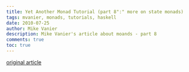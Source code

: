 ```yaml
---
title: Yet Another Monad Tutorial (part 8":" more on state monads)
tags: mvanier, monads, tutorials, haskell
date: 2010-07-25
author: Mike Vanier
description: Mike Vanier's article about moands - part 8
comments: true
toc: true
---
```

[original article](http://mvanier.livejournal.com/5846.html)
